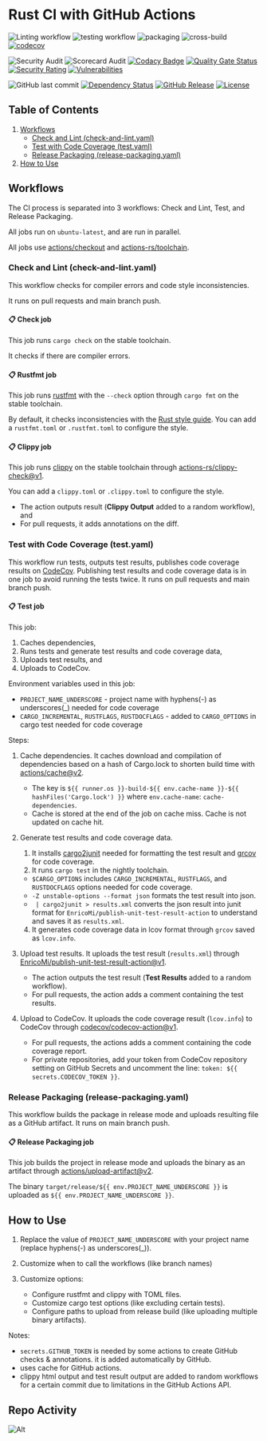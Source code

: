 # Rust CI with GitHub Actions

![Linting workflow](https://github.com/yonasBSD/github-rs/actions/workflows/lint.yaml/badge.svg)
![testing workflow](https://github.com/yonasBSD/github-rs/actions/workflows/test-with-coverage.yaml/badge.svg)
![packaging](https://github.com/yonasBSD/github-rs/actions/workflows/release-packaging.yaml/badge.svg)
![cross-build](https://github.com/yonasBSD/github-rs/actions/workflows/cross-build.yaml/badge.svg)
[![codecov](https://codecov.io/gh/yonasBSD/github-rs/branch/main/graph/badge.svg?token=1R5SBEX51H)](https://codecov.io/gh/yonasBSD/github-rs)

<!--[![ghcr.io](https://img.shields.io/badge/ghcr.io-download-blue)](https://github.com/yonasBSD/github-rs/pkgs/container/github-rs)-->
<!--[![Docker Pulls](https://img.shields.io/docker/pulls/github-rs/example.svg)](https://hub.docker.com/r/github-rs/example)-->
<!--[![Quay.io](https://img.shields.io/badge/Quay.io-download-blue)](https://quay.io/repository/github-rs/example)-->

![Security Audit](https://github.com/yonasBSD/github-rs/actions/workflows/security.yaml/badge.svg)
![Scorecard Audit](https://github.com/yonasBSD/github-rs/actions/workflows/scorecard.yaml/badge.svg)
[![Codacy Badge](https://app.codacy.com/project/badge/Grade/1545c22f5f484e4ea9bf6ed4c58f0ee4)](https://app.codacy.com/gh/yonasBSD/github-rs/dashboard?utm_source=gh&utm_medium=referral&utm_content=&utm_campaign=Badge_grade)
[![Quality Gate Status](https://sonarcloud.io/api/project_badges/measure?project=yonasBSD_github-rs&metric=alert_status)](https://sonarcloud.io/summary/new_code?id=yonasBSD_github-rs)
[![Security Rating](https://sonarcloud.io/api/project_badges/measure?project=yonasBSD_github-rs&metric=security_rating)](https://sonarcloud.io/summary/new_code?id=yonasBSD_github-rs)
[![Vulnerabilities](https://sonarcloud.io/api/project_badges/measure?project=yonasBSD_github-rs&metric=vulnerabilities)](https://sonarcloud.io/summary/new_code?id=yonasBSD_github-rs)

![GitHub last commit](https://img.shields.io/github/last-commit/yonasBSD/github-rs)
[![Dependency Status](https://deps.rs/repo/github/yonasBSD/github-rs/status.svg)](https://deps.rs/repo/github/yonasBSD/github-rs)
[![GitHub Release](https://img.shields.io/github/release/yonasBSD/github-rs.svg)](https://github.com/yonasBSD/github-rs/releases/latest)
[![License](https://img.shields.io/github/license/yonasBSD/github-rs.svg)](https://github.com/yonasBSD/github-rs/blob/main/LICENSE.txt)

<!--[![Matrix Chat](https://img.shields.io/matrix/vaultwarden:matrix.org.svg?logo=matrix)](https://matrix.to/#/#vaultwarden:matrix.org)-->

## Table of Contents

1. [Workflows](#workflows)
   - [Check and Lint (check-and-lint.yaml)](#check-and-lint)
   - [Test with Code Coverage (test.yaml)](#test-with-code-coverage)
   - [Release Packaging (release-packaging.yaml)](#release-packaging)
2. [How to Use](#how-to-use)

## Workflows

The CI process is separated into 3 workflows: Check and Lint, Test, and Release Packaging.

All jobs run on `ubuntu-latest`, and are run in parallel.

All jobs use [actions/checkout](https://github.com/actions/checkout) and [actions-rs/toolchain](https://github.com/actions-rs/toolchain).

<a name="check-and-lint"></a>

### Check and Lint (check-and-lint.yaml)

This workflow checks for compiler errors and code style inconsistencies.

It runs on pull requests and main branch push.

#### 📋 Check job

This job runs `cargo check` on the stable toolchain.

It checks if there are compiler errors.

#### 📋 Rustfmt job

This job runs [rustfmt](https://github.com/rust-lang/rustfmt) with the `--check` option through `cargo fmt` on the stable toolchain.

By default, it checks inconsistencies with the [Rust style guide](https://github.com/rust-lang-nursery/fmt-rfcs/blob/master/guide/guide.md).
You can add a `rustfmt.toml` or `.rustfmt.toml` to configure the style.

#### 📋 Clippy job

This job runs [clippy](https://github.com/rust-lang/rust-clippy) on the stable toolchain through [actions-rs/clippy-check@v1](https://github.com/actions-rs/clippy-check).

You can add a `clippy.toml` or `.clippy.toml` to configure the style.

- The action outputs result (**Clippy Output** added to a random workflow), and
- For pull requests, it adds annotations on the diff.

### Test with Code Coverage (test.yaml)

This workflow run tests, outputs test results, publishes code coverage results on [CodeCov](https://codecov.io/).
Publishing test results and code coverage data is in one job to avoid running the tests twice.
It runs on pull requests and main branch push.

#### 📋 Test job

This job:

1. Caches dependencies,
2. Runs tests and generate test results and code coverage data,
3. Uploads test results, and
4. Uploads to CodeCov.

Environment variables used in this job:

- `PROJECT_NAME_UNDERSCORE` - project name with hyphens(-) as underscores(\_) needed for code coverage
- `CARGO_INCREMENTAL`, `RUSTFLAGS`, `RUSTDOCFLAGS` - added to `CARGO_OPTIONS` in cargo test needed for code coverage

Steps:

1. Cache dependencies.
   It caches download and compilation of dependencies based on a hash of Cargo.lock to shorten build time
   with [actions/cache@v2](https://github.com/actions/cache).

   - The key is `${{ runner.os }}-build-${{ env.cache-name }}-${{ hashFiles('Cargo.lock') }}`
     where `env.cache-name`: `cache-dependencies`.
   - Cache is stored at the end of the job on cache miss. Cache is not updated on cache hit.

2. Generate test results and code coverage data.

   1. It installs [cargo2junit](https://github.com/johnterickson/cargo2junit) needed for formatting the test result and [grcov](https://github.com/mozilla/grcov) for code coverage.
   2. It runs `cargo test` in the nightly toolchain.

   - `$CARGO_OPTIONS` includes `CARGO_INCREMENTAL`, `RUSTFLAGS`, and `RUSTDOCFLAGS` options needed for code coverage.
   - `-Z unstable-options --format json` formats the test result into json.
   - ` | cargo2junit > results.xml` converts the json result into junit format for `EnricoMi/publish-unit-test-result-action` to understand and saves it as `results.xml`.

   4. It generates code coverage data in lcov format through `grcov` saved as `lcov.info`.

3. Upload test results.
   It uploads the test result (`results.xml`) through [EnricoMi/publish-unit-test-result-action@v1](https://github.com/EnricoMi/publish-unit-test-result-action).

   - The action outputs the test result (**Test Results** added to a random workflow).
   - For pull requests, the action adds a comment containing the test results.

4. Upload to CodeCov.
   It uploads the code coverage result (`lcov.info`) to CodeCov through [codecov/codecov-action@v1](https://github.com/codecov/codecov-action).
   - For pull requests, the actions adds a comment containing the code coverage report.
   - For private repositories, add your token from CodeCov repository setting on GitHub Secrets and uncomment the line: `token: ${{ secrets.CODECOV_TOKEN }}`.

### Release Packaging (release-packaging.yaml)

This workflow builds the package in release mode and uploads resulting file as a GitHub artifact.
It runs on main branch push.

#### 📋 Release Packaging job

This job builds the project in release mode and uploads the binary as an artifact through [actions/upload-artifact@v2](https://github.com/actions/upload-artifact).

The binary `target/release/${{ env.PROJECT_NAME_UNDERSCORE }}` is uploaded as `${{ env.PROJECT_NAME_UNDERSCORE }}`.

## How to Use

1. Replace the value of `PROJECT_NAME_UNDERSCORE` with your project name (replace hyphens(-) as underscores(\_)).

2. Customize when to call the workflows (like branch names)

3. Customize options:
   - Configure rustfmt and clippy with TOML files.
   - Customize cargo test options (like excluding certain tests).
   - Configure paths to upload from release build (like uploading multiple binary artifacts).

Notes:

- `secrets.GITHUB_TOKEN` is needed by some actions to create GitHub checks & annotations. it is added automatically by GitHub.
- uses cache for GitHub actions.
- clippy html output and test result output are added to random workflows for a certain commit due to limitations in the GitHub Actions API.

## Repo Activity

![Alt](https://repobeats.axiom.co/api/embed/a6d7cdb3696aab81174ef5054ae1229f70ed2134.svg "Repobeats analytics image")
